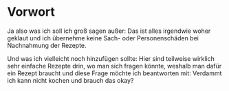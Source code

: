 # Vorwort
Ja also was ich soll ich groß sagen außer: Das ist alles irgendwie woher geklaut und ich übernehme keine Sach- oder Personenschäden bei Nachnahmung der Rezepte.

Und was ich vielleicht noch hinzufügen sollte: Hier sind teilweise wirklich sehr einfache Rezepte drin, wo man sich fragen könnte, weshalb man dafür ein Rezept braucht und diese Frage möchte ich beantworten mit: Verdammt ich kann nicht kochen und brauch das okay?
